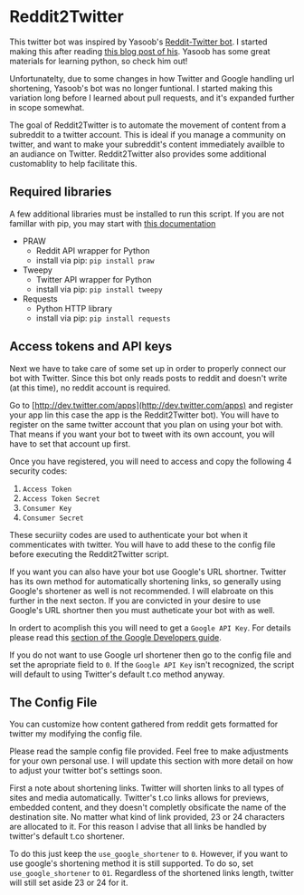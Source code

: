 Reddit2Twitter
=======

This twitter bot was inspired by Yasoob's [Reddit-Twitter bot](https://github.com/yasoob/Reddit-Twitter-bot). I started making this after reading [this blog post of his](http://pythontips.com/2013/09/14/making-a-reddit-twitter-bot/). Yasoob has some great materials for learning python, so check him out!

Unfortunatelty, due to some changes in how Twitter and Google handling url shortening, Yasoob's bot was no longer funtional. I started making this variation long before I learned about pull requests, and it's expanded further in scope somewhat.

The goal of Reddit2Twitter is to automate the movement of content from a subreddit to a twitter account. This is ideal if you manage a community on twitter, and want to make your subreddit's content immediately availble to an audiance on Twitter. Reddit2Twitter also provides some additional customablity to help facilitate this.

Required libraries
-----------
A few additional libraries must be installed to run this script. If you are not famillar with pip, you may start with [this documentation](https://pypi.python.org/pypi/pip)

- PRAW
  * Reddit API wrapper for Python
  * install via pip:  ```pip install praw```
- Tweepy
  * Twitter API wrapper for Python
  * install via pip: ```pip install tweepy```
- Requests
  * Python HTTP library
  * install via pip: ```pip install requests```

Access tokens and API keys
-----------
Next we have to take care of some set up in order to properly connect our bot with Twitter. Since this bot only reads posts to reddit and doesn't write (at this time), no reddit account is required.

Go to [http://dev.twitter.com/apps](http://dev.twitter.com/apps) and register your app Iin this case the app is the Reddit2Twitter bot). You will have to register on the same twitter account that you plan on using your bot with. That means if you want your bot to tweet with its own account, you will have to set that account up first.

Once you have registered, you will need to access and copy the following 4 security codes:

1. ```Access Token```
2. ```Access Token Secret```
3. ```Consumer Key```
4. ```Consumer Secret```

These securiity codes are used to authenticate your bot when it commenticates with twitter. You will have to add these to the config file before executing the Reddit2Twitter script.

If you want you can also have your bot use Google's URL shortner. Twitter has its own method for automatically shortening links, so generally using Google's shortener as well is not recommended. I will elabroate on this further in the next secton. If you are convicted in your desire to use Google's URL shortner then you must autheticate your bot with as well.

In ordert to acomplish this you will need to get a ```Google API Key```. For details please read this [section of the Google Developers guide](https://developers.google.com/url-shortener/v1/getting_started#OAuth2Authorizing).

If you do not want to use Google url shortener then go to the config file and set the apropriate field to ```0```. If the ```Google API Key``` isn't recognized, the script will default to using Twitter's default t.co method anyway.

The Config File
-----------
You can customize how content gathered from reddit gets formatted for twitter my modifying the config file. 

Please read the sample config file provided. Feel free to make adjustments for your own personal use. I will update this section with more detail on how to adjust your twitter bot's settings soon.

First a note about shortening links. Twitter will shorten links to all types of sites and media automatically. Twitter's t.co links allows for previews, embedded content, and they doesn't completly obsificate the name of the destination site. No matter what kind of link provided, 23 or 24 characters are allocated to it. For this reason I advise that all links be handled by twitter's default t.co shortener.

To do this just keep the ```use_google_shortener``` to ```0```. However, if you want to use google's shortening method it is still supported. To do so, set ```use_google_shortener``` to ```01```. Regardless of the shortened links length, twitter will still set aside 23 or 24 for it. 



